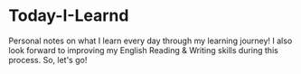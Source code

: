 # Today-I-Learnd
Personal notes on what I learn every day through my learning journey! I also look forward to improving my English Reading & Writing skills during this process.
So, let's go!
